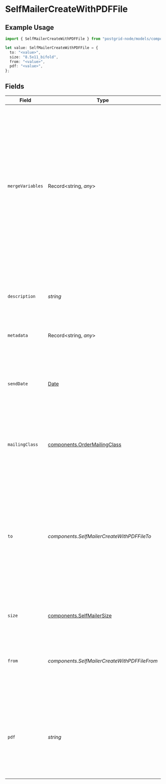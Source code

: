 # SelfMailerCreateWithPDFFile

## Example Usage

```typescript
import { SelfMailerCreateWithPDFFile } from "postgrid-node/models/components";

let value: SelfMailerCreateWithPDFFile = {
  to: "<value>",
  size: "8.5x11_bifold",
  from: "<value>",
  pdf: "<value>",
};
```

## Fields

| Field                                                                                                                                                                                                                                                                     | Type                                                                                                                                                                                                                                                                      | Required                                                                                                                                                                                                                                                                  | Description                                                                                                                                                                                                                                                               |
| ------------------------------------------------------------------------------------------------------------------------------------------------------------------------------------------------------------------------------------------------------------------------- | ------------------------------------------------------------------------------------------------------------------------------------------------------------------------------------------------------------------------------------------------------------------------- | ------------------------------------------------------------------------------------------------------------------------------------------------------------------------------------------------------------------------------------------------------------------------- | ------------------------------------------------------------------------------------------------------------------------------------------------------------------------------------------------------------------------------------------------------------------------- |
| `mergeVariables`                                                                                                                                                                                                                                                          | Record<string, *any*>                                                                                                                                                                                                                                                     | :heavy_minus_sign:                                                                                                                                                                                                                                                        | These will be merged with the variables in the template or HTML you create this order with. The keys in this object should match the variable names in the template _exactly_ as they are case-sensitive. Note that these _do not_ apply to PDFs uploaded with the order. |
| `description`                                                                                                                                                                                                                                                             | *string*                                                                                                                                                                                                                                                                  | :heavy_minus_sign:                                                                                                                                                                                                                                                        | An optional string describing this resource. Will be visible in the API and the dashboard.                                                                                                                                                                                |
| `metadata`                                                                                                                                                                                                                                                                | Record<string, *any*>                                                                                                                                                                                                                                                     | :heavy_minus_sign:                                                                                                                                                                                                                                                        | See the section on Metadata.                                                                                                                                                                                                                                              |
| `sendDate`                                                                                                                                                                                                                                                                | [Date](https://developer.mozilla.org/en-US/docs/Web/JavaScript/Reference/Global_Objects/Date)                                                                                                                                                                             | :heavy_minus_sign:                                                                                                                                                                                                                                                        | This order will transition from `ready` to `printing` on the day after this date. You can use this parameter to schedule orders for a future date.                                                                                                                        |
| `mailingClass`                                                                                                                                                                                                                                                            | [components.OrderMailingClass](../../models/components/ordermailingclass.md)                                                                                                                                                                                              | :heavy_minus_sign:                                                                                                                                                                                                                                                        | The mailing class of this order. If not provided, automatically set to `first_class`.                                                                                                                                                                                     |
| `to`                                                                                                                                                                                                                                                                      | *components.SelfMailerCreateWithPDFFileTo*                                                                                                                                                                                                                                | :heavy_check_mark:                                                                                                                                                                                                                                                        | The recipient of this order. You can either supply the contact information inline here or provide a contact ID. PostGrid will automatically deduplicate contacts regardless of whether you provide the information inline here or call the contact creation endpoint.     |
| `size`                                                                                                                                                                                                                                                                    | [components.SelfMailerSize](../../models/components/selfmailersize.md)                                                                                                                                                                                                    | :heavy_check_mark:                                                                                                                                                                                                                                                        | The size of the self-mailer.                                                                                                                                                                                                                                              |
| `from`                                                                                                                                                                                                                                                                    | *components.SelfMailerCreateWithPDFFileFrom*                                                                                                                                                                                                                              | :heavy_check_mark:                                                                                                                                                                                                                                                        | The contact information of the sender. You can pass contact information inline here just like you can for the `to`.                                                                                                                                                       |
| `pdf`                                                                                                                                                                                                                                                                     | *string*                                                                                                                                                                                                                                                                  | :heavy_check_mark:                                                                                                                                                                                                                                                        | A 2 page PDF file. The first page is the inside of the self-mailer and the second page is the outside (where the address will be stamped on).                                                                                                                             |